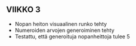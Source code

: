 ## VIIKKO 3

- Nopan heiton visuaalinen runko tehty
- Numeroiden arvojen generoiminen tehty
- Testattu, että generoituja nopanheittoja tulee 5

